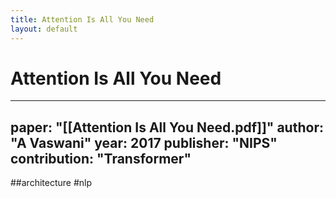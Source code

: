 ```yaml
---
title: Attention Is All You Need
layout: default
---
```


# Attention Is All You Need

---
paper: "[[Attention Is All You Need.pdf]]"
author: "A Vaswani"
year: 2017
publisher: "NIPS"
contribution: "Transformer"
---
##architecture #nlp